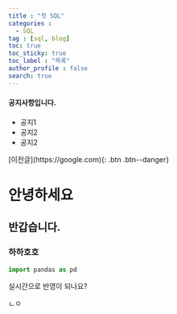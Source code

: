 ```yaml
---
title : "첫 SQL"
categories :
  - SQL
tag : [sql, blog]
toc: true
toc_sticky: true
toc_label : "목록"
author_profile : false
search: true
---
```


<div class="notice--danger">
<h4>공지사항입니다.</h4>
<ul>
  <li> 공지1 </li>
  <li> 공지2 </li>
  <li> 공지2 </li>
</ul>
</div>
[이전글](https://google.com){: .btn .btn--danger}

# 안녕하세요
## 반갑습니다.
### 하하호호

```py
import pandas as pd
```



실시간으로 반영이 되나요?

ㄴㅇ
